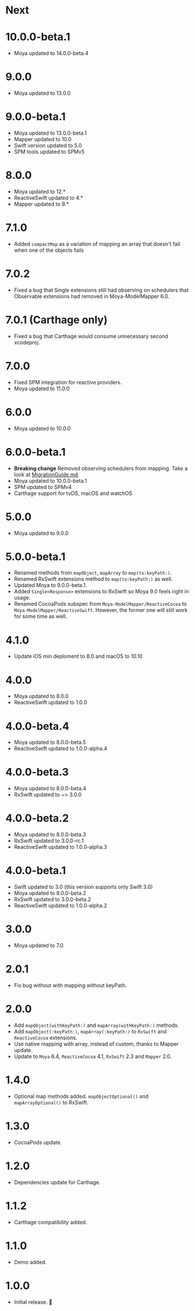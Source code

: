 # Next

# 10.0.0-beta.1
- Moya updated to 14.0.0-beta.4

# 9.0.0
- Moya updated to 13.0.0

# 9.0.0-beta.1
- Moya updated to 13.0.0-beta.1
- Mapper updated to 10.0
- Swift version updated to 5.0
- SPM tools updated to SPMv5

# 8.0.0
- Moya updated to 12.*
- ReactiveSwift updated to 4.*
- Mapper updated to 9.*

# 7.1.0
- Added `compactMap` as a variation of mapping an array that doesn't fail when one of the objects fails

# 7.0.2
- Fixed a bug that Single extensions still had observing on schedulers that Observable extensions had removed in Moya-ModelMapper 6.0.

# 7.0.1 (Carthage only)
- Fixed a bug that Carthage would consume unnecessary second xcodeproj.

# 7.0.0
- Fixed SPM integration for reactive providers.
- Moya updated to 11.0.0

# 6.0.0
- Moya updated to 10.0.0

# 6.0.0-beta.1
- **Breaking change** Removed observing schedulers from mapping. Take a look at [MigrationGuide.md](https://github.com/sunshinejr/Moya-ModelMapper/blob/master/MigrationGuide.md).
- Moya updated to 10.0.0-beta.1
- SPM updated to SPMv4
- Carthage support for tvOS, macOS and watchOS

# 5.0.0
- Moya updated to 9.0.0

# 5.0.0-beta.1
- Renamed methods from `mapObject`, `mapArray` to `map(to:keyPath:)`.
- Renamed RxSwift extensions method to `map(to:keyPath:)` as well.
- Updated Moya to 9.0.0-beta.1.
- Added `Single<Response>` extensions to RxSwift so Moya 9.0 feels right in usage.
- Renamed CocoaPods subspec from `Moya-ModelMapper/ReactiveCocoa` to `Moya-ModelMapper/ReactiveSwift`. However, the former one will still work for some time as well.

# 4.1.0
- Update iOS min deploment to 8.0 and macOS to 10.10

# 4.0.0
- Moya updated to 8.0.0
- ReactiveSwift updated to 1.0.0

# 4.0.0-beta.4
- Moya updated to 8.0.0-beta.5
- ReactiveSwift updated to 1.0.0-alpha.4

# 4.0.0-beta.3
- Moya updated to 8.0.0-beta.4
- RxSwift updated to ~> 3.0.0

# 4.0.0-beta.2
- Moya updated to 8.0.0-beta.3
- RxSwift updated to 3.0.0-rc.1
- ReactiveSwift updated to 1.0.0-alpha.3

# 4.0.0-beta.1
- Swift updated to 3.0 (this version supports only Swift 3.0)
- Moya updated to 8.0.0-beta.2
- RxSwift updated to 3.0.0-beta.2
- ReactiveSwift updated to 1.0.0-alpha.2

# 3.0.0
- Moya updated to 7.0.

# 2.0.1
- Fix bug without with mapping without keyPath.

# 2.0.0
- Add `mapObject(withKeyPath:)` and `mapArray(withKeyPath:)` methods.
- Add `mapObject(:keyPath:)`, `mapArray(:keyPath:)` to `RxSwift` and `ReactiveCocoa` extensions.
- Use native mapping with array, instead of custom, thanks to Mapper update.
- Update to `Moya` 6.4, `ReactiveCocoa` 4.1, `RxSwift` 2.3 and `Mapper` 2.0.

# 1.4.0
- Optional map methods added. `mapObjectOptional()` and `mapArrayOptional()` to RxSwift.

# 1.3.0
- CocoaPods update.

# 1.2.0
- Dependencies update for Carthage.

# 1.1.2
- Carthage compatibility added.

# 1.1.0
- Demo added.

# 1.0.0
- Initial release. 🎉
